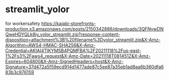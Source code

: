 # streamlit_yolor
for workersafety
	https://kajabi-storefronts-production.s3.amazonaws.com/posts/2150342886/downloads/3QFNywDNQweHDYQLk8jy_yolor_streamlit.zip?response-content-disposition=attachment%3B%20filename%3Dyolor_streamlit.zip&X-Amz-Algorithm=AWS4-HMAC-SHA256&X-Amz-Credential=AKIAI4TIKYMSB4PQMFBA%2F20211118%2Fus-east-1%2Fs3%2Faws4_request&X-Amz-Date=20211118T081451Z&X-Amz-Expires=604800&X-Amz-SignedHeaders=host&X-Amz-Signature=37d472a5f59ecd914d1477ade87c5ee87a35eb1ad8aa6b360dfa683b3c976159
